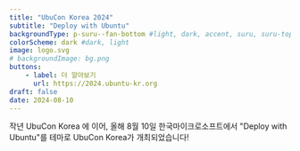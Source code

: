 ```yaml
---
title: "UbuCon Korea 2024"
subtitle: "Deploy with Ubuntu"
backgroundType: p-suru--fan-bottom #light, dark, accent, suru, suru-topped, image
colorScheme: dark #dark, light
image: logo.svg
# backgroundImage: bg.png
buttons:
    - label: 더 알아보기
      url: https://2024.ubuntu-kr.org
draft: false
date: 2024-08-10
---
```

작년 UbuCon Korea 에 이어, 올해 8월 10일 한국마이크로소프트에서 "Deploy with Ubuntu"를 테마로 UbuCon Korea가 개최되었습니다!